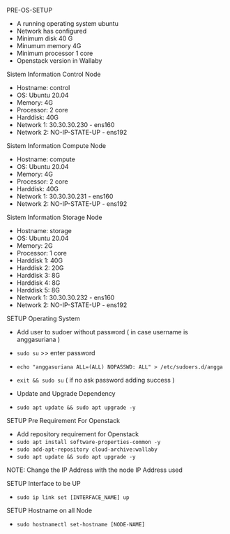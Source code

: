 PRE-OS-SETUP
 - A running operating system ubuntu
 - Network has configured
 - Minimum disk 40 G
 - Minumum memory 4G
 - Minimum processor 1 core
 - Openstack version in Wallaby

Sistem Information Control Node
 - Hostname: control
 - OS: Ubuntu 20.04
 - Memory: 4G
 - Processor: 2 core
 - Harddisk: 40G
 - Network 1: 30.30.30.230 - ens160
 - Network 2: NO-IP-STATE-UP - ens192

Sistem Information Compute Node
 - Hostname: compute
 - OS: Ubuntu 20.04
 - Memory: 4G
 - Processor: 2 core
 - Harddisk: 40G
 - Network 1: 30.30.30.231 - ens160
 - Network 2: NO-IP-STATE-UP - ens192

Sistem Information Storage Node
 - Hostname: storage
 - OS: Ubuntu 20.04
 - Memory: 2G
 - Processor: 1 core
 - Harddisk 1: 40G
 - Harddisk 2: 20G
 - Harddisk 3: 8G
 - Harddisk 4: 8G
 - Harddisk 5: 8G
 - Network 1: 30.30.30.232 - ens160
 - Network 2: NO-IP-STATE-UP - ens192

SETUP Operating System
- Add user to sudoer without password ( in case username is anggasuriana )
 - `````sudo su````` >> enter password
 - `````echo "anggasuriana ALL=(ALL) NOPASSWD: ALL" > /etc/sudoers.d/angga`````
 - `````exit && sudo su````` ( if no ask password adding success )

- Update and Upgrade Dependency
 - `````sudo apt update && sudo apt upgrade -y`````

SETUP Pre Requirement For Openstack
- Add repository requirement for Openstack
 - `````sudo apt install software-properties-common -y`````
 - `````sudo add-apt-repository cloud-archive:wallaby`````
 - `````sudo apt update && sudo apt upgrade -y`````

NOTE: Change the IP Address with the node IP Address used

SETUP Interface to be UP
- `````sudo ip link set [INTERFACE_NAME] up`````

SETUP Hostname on all Node
- `````sudo hostnamectl set-hostname [NODE-NAME]`````
